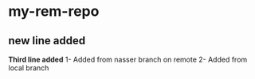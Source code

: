 # my-rem-repo
## new line added
**Third line added**
1- Added from nasser branch on remote
2- Added from local branch
